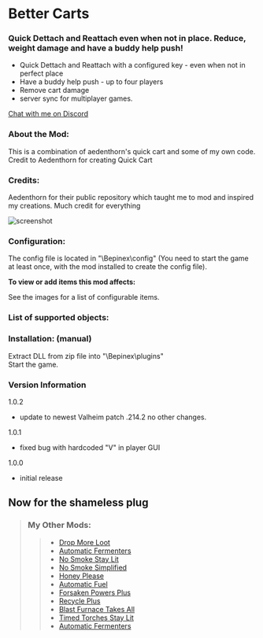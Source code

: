
# Better Carts

### Quick Dettach and Reattach even when not in place.  Reduce, weight damage and have a buddy help push!


- Quick Dettach and Reattach with a configured key - even when not in perfect place
- Have a buddy help push - up to four players
- Remove cart damage
- server sync for multiplayer games. 

[Chat with me on Discord](https://discord.com/users/TastyChickenLegs#4818)

### About the Mod:
This is a combination of aedenthorn's quick cart and some of my own code.  Credit to Aedenthorn for creating Quick Cart


### Credits:

Aedenthorn for their public repository which taught me to mod and inspired my creations.  Much credit for everything

![screenshot](https://i.ibb.co/1MdbFK9/cartmenu.png)


### Configuration:

The config file is located in "<GameDirectory>\Bepinex\config" (You need to start the game at least once, with the mod installed to create the config file).

<b>To view or add items this mod affects:  </b>

See the images for a list of configurable items.


### List of supported objects:




### Installation: (manual)  


Extract DLL from zip file into "<GameDirectory>\Bepinex\plugins"  
Start the game.

### Version Information

1.0.2

- update to newest Valheim patch .214.2 no other changes.

1.0.1

- fixed bug with hardcoded "V" in player GUI

1.0.0

- initial release
##	Now for the shameless plug

> ### My Other Mods:
>>* [Drop More Loot](https://valheim.thunderstore.io/package/TastyChickenLegs/DropMoreLoot/)
>>* [Automatic Fermenters](https://valheim.thunderstore.io/package/TastyChickenLegs/AutomaticFermenters/)
>>* [No Smoke Stay Lit](https://valheim.thunderstore.io/package/TastyChickenLeg/NoSmokeStayLit/)
>>* [No Smoke Simplified](https://valheim.thunderstore.io/package/TastyChickenLegs/NoSmokeSimplified/)
>>* [Honey Please](https://valheim.thunderstore.io/package/TastyChickenLegs/HoneyPlease/)
>>* [Automatic Fuel](https://valheim.thunderstore.io/package/TastyChickenLeg/AutomaticFuel/)
>>* [Forsaken Powers Plus](https://valheim.thunderstore.io/package/TastyChickenLeg/ForsakenPowersPlus/)
>>* [Recycle Plus](https://valheim.thunderstore.io/package/TastyChickenLeg/RecyclePlus/)
>>* [Blast Furnace Takes All](https://valheim.thunderstore.io/package/TastyChickenLeg/BlastFurnaceTakesAll/)
>>* [Timed Torches Stay Lit](https://valheim.thunderstore.io/package/TastyChickenLeg/TimedTorchesStayLit/)
>>* [Automatic Fermenters](https://valheim.thunderstore.io/package/TastyChickenLegs/AutomaticFermenters/)
